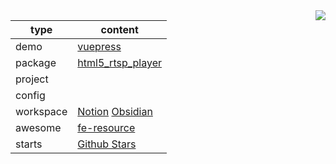 <img align="right" src="https://user-images.githubusercontent.com/26086447/126728629-e9ee6f1f-d18e-404d-98f5-d7e994f4f2d5.gif" />

| type      | content                                                      |
| --------- | ------------------------------------------------------------ |
| demo      | [vuepress](https://kromalee.github.io/vuepress-demo/)        |
| package   | [html5_rtsp_player](https://github.com/kromalee/html5_rtsp_player) |
| project   |                                                              |
| config    |                                                              |
| workspace | [Notion](https://www.notion.so/kromalee/Home-2a5719180eab4b769013c990194ee418)  [Obsidian](https://github.com/kromalee/obsidian-vault) |
| awesome   | [fe-resource](https://github.com/kromalee/awesome-front-end-resource) |
| starts    | [Github Stars](https://github.com/stars)                     |
